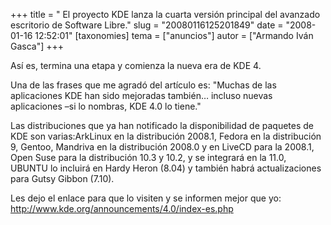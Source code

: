 +++
title = " El proyecto KDE lanza la cuarta versión principal del avanzado escritorio de Software Libre."
slug = "20080116125201849"
date = "2008-01-16 12:52:01"
[taxonomies]
tema = ["anuncios"]
autor = ["Armando Iván Gasca"]
+++

Así es, termina una etapa y comienza la nueva era de KDE 4.

Una de las frases que me agradó del artículo es: "Muchas de las
aplicaciones KDE han sido mejoradas también… incluso nuevas aplicaciones
–si lo nombras, KDE 4.0 lo tiene."

Las distribuciones que ya han notificado la disponibilidad de paquetes
de KDE son varias:ArkLinux en la distribución 2008.1, Fedora en la
distribución 9, Gentoo, Mandriva en la distribución 2008.0 y en LiveCD
para la 2008.1, Open Suse para la distribución 10.3 y 10.2, y se
integrará en la 11.0, UBUNTU lo incluirá en Hardy Heron (8.04) y también
habrá actualizaciones para Gutsy Gibbon (7.10).

Les dejo el enlace para que lo visiten y se informen mejor que yo:
<a href="http://www.kde.org/announcements/4.0/index-es.php">http://www.kde.org/announcements/4.0/index-es.php</a>

